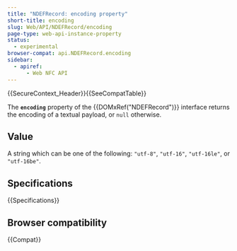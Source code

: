```yaml
---
title: "NDEFRecord: encoding property"
short-title: encoding
slug: Web/API/NDEFRecord/encoding
page-type: web-api-instance-property
status:
  - experimental
browser-compat: api.NDEFRecord.encoding
sidebar:
  - apiref:
      - Web NFC API
---
```


{{SecureContext_Header}}{{SeeCompatTable}}

The **`encoding`**
property of the {{DOMxRef("NDEFRecord")}} interface returns the encoding of
a textual payload, or `null` otherwise.

## Value

A string which can be one of the following: `"utf-8"`,
`"utf-16"`, `"utf-16le"`, or `"utf-16be"`.

## Specifications

{{Specifications}}

## Browser compatibility

{{Compat}}
